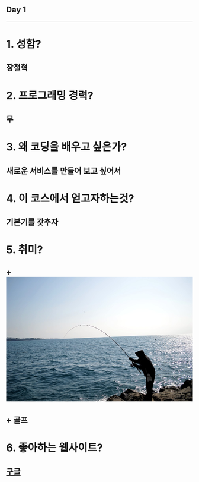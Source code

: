 ## Day 1
---

# 1. 성함?
## 장철혁

# 2. 프로그래밍 경력?
## 무

# 3. 왜 코딩을 배우고 싶은가?
## 새로운 서비스를 만들어 보고 싶어서

# 4. 이 코스에서 얻고자하는것?
## 기본기를 갖추자

# 5. 취미?
## + ![낚시](fishing.jpg)
## + **골프**

# 6. 좋아하는 웹사이트?
## [구글](https://www.google.com)
